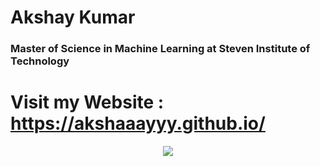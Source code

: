 # Akshay Kumar
### Master of Science in Machine Learning at Steven Institute of Technology 

# Visit my Website : https://akshaaayyy.github.io/
<center><img src="https://avatars.githubusercontent.com/u/50155239?v=4"></center>


